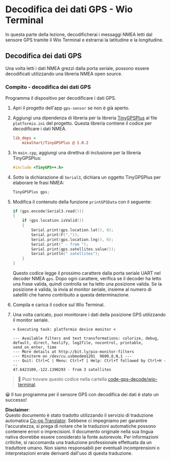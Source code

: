 <!--
CO_OP_TRANSLATOR_METADATA:
{
  "original_hash": "fbbcf96a9b63ccd661db98bbf854bb06",
  "translation_date": "2025-08-25T18:07:36+00:00",
  "source_file": "3-transport/lessons/1-location-tracking/wio-terminal-gps-decode.md",
  "language_code": "it"
}
-->
# Decodifica dei dati GPS - Wio Terminal

In questa parte della lezione, decodificherai i messaggi NMEA letti dal sensore GPS tramite il Wio Terminal e estrarrai la latitudine e la longitudine.

## Decodifica dei dati GPS

Una volta letti i dati NMEA grezzi dalla porta seriale, possono essere decodificati utilizzando una libreria NMEA open source.

### Compito - decodifica dei dati GPS

Programma il dispositivo per decodificare i dati GPS.

1. Apri il progetto dell'app `gps-sensor` se non è già aperto.

1. Aggiungi una dipendenza di libreria per la libreria [TinyGPSPlus](https://github.com/mikalhart/TinyGPSPlus) al file `platformio.ini` del progetto. Questa libreria contiene il codice per decodificare i dati NMEA.

    ```ini
    lib_deps =
        mikalhart/TinyGPSPlus @ 1.0.2
    ```

1. In `main.cpp`, aggiungi una direttiva di inclusione per la libreria TinyGPSPlus:

    ```cpp
    #include <TinyGPS++.h>
    ```

1. Sotto la dichiarazione di `Serial3`, dichiara un oggetto TinyGPSPlus per elaborare le frasi NMEA:

    ```cpp
    TinyGPSPlus gps;
    ```

1. Modifica il contenuto della funzione `printGPSData` con il seguente:

    ```cpp
    if (gps.encode(Serial3.read()))
    {
        if (gps.location.isValid())
        {
            Serial.print(gps.location.lat(), 6);
            Serial.print(F(","));
            Serial.print(gps.location.lng(), 6);
            Serial.print(" - from ");
            Serial.print(gps.satellites.value());
            Serial.println(" satellites");
        }
    }
    ```

    Questo codice legge il prossimo carattere dalla porta seriale UART nel decoder NMEA `gps`. Dopo ogni carattere, verifica se il decoder ha letto una frase valida, quindi controlla se ha letto una posizione valida. Se la posizione è valida, la invia al monitor seriale, insieme al numero di satelliti che hanno contribuito a questa determinazione.

1. Compila e carica il codice sul Wio Terminal.

1. Una volta caricato, puoi monitorare i dati della posizione GPS utilizzando il monitor seriale.

    ```output
    > Executing task: platformio device monitor <
    
    --- Available filters and text transformations: colorize, debug, default, direct, hexlify, log2file, nocontrol, printable, send_on_enter, time
    --- More details at http://bit.ly/pio-monitor-filters
    --- Miniterm on /dev/cu.usbmodem1201  9600,8,N,1 ---
    --- Quit: Ctrl+C | Menu: Ctrl+T | Help: Ctrl+T followed by Ctrl+H ---
    47.6423109,-122.1390293 - from 3 satellites
    ```

> 💁 Puoi trovare questo codice nella cartella [code-gps-decode/wio-terminal](../../../../../3-transport/lessons/1-location-tracking/code-gps-decode/wio-terminal).

😀 Il tuo programma per il sensore GPS con decodifica dei dati è stato un successo!

**Disclaimer**:  
Questo documento è stato tradotto utilizzando il servizio di traduzione automatica [Co-op Translator](https://github.com/Azure/co-op-translator). Sebbene ci impegniamo per garantire l'accuratezza, si prega di notare che le traduzioni automatiche possono contenere errori o imprecisioni. Il documento originale nella sua lingua nativa dovrebbe essere considerato la fonte autorevole. Per informazioni critiche, si raccomanda una traduzione professionale effettuata da un traduttore umano. Non siamo responsabili per eventuali incomprensioni o interpretazioni errate derivanti dall'uso di questa traduzione.